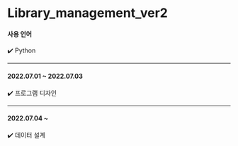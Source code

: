# Library_management_ver2

#### 사용 언어 
:heavy_check_mark: Python

---

#### 2022.07.01 ~ 2022.07.03

:heavy_check_mark: 프로그램 디자인

---

#### 2022.07.04 ~ 

:heavy_check_mark: 데이터 설계
